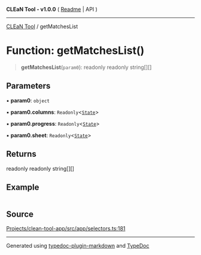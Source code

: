 **CLEaN Tool - v1.0.0** ( [Readme](../README.md) \| API )

***

[CLEaN Tool](../exports.md) / getMatchesList

# Function: getMatchesList()

> **getMatchesList**(`param0`): readonly readonly string[][]

## Parameters

▪ **param0**: `object`

▪ **param0.columns**: `Readonly`\<[`State`](../private/interfaces/State.md)\>

▪ **param0.progress**: `Readonly`\<[`State`](../private/interfaces/State.md)\>

▪ **param0.sheet**: `Readonly`\<[`State`](../interfaces/State.md)\>

## Returns

readonly readonly string[][]

## Example

```ts

```

## Source

[Projects/clean-tool-app/src/app/selectors.ts:181](https://github.com/yuckyh/clean-tool-app/)

***

Generated using [typedoc-plugin-markdown](https://www.npmjs.com/package/typedoc-plugin-markdown) and [TypeDoc](https://typedoc.org/)
